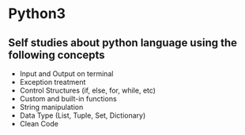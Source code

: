 # Python3

## Self studies about python language using the following concepts

- Input and Output on terminal
- Exception treatment
- Control Structures (if, else, for, while, etc)
- Custom and built-in functions
- String manipulation
- Data Type (List, Tuple, Set, Dictionary)
- Clean Code
